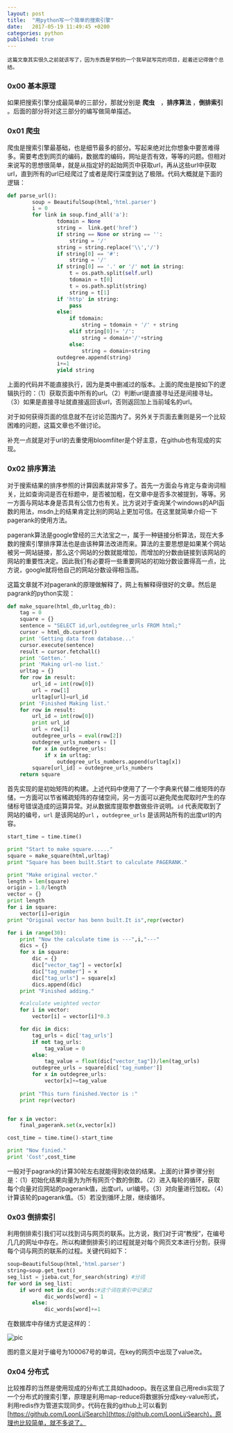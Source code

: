 ```yaml
---
layout: post
title:  "用python写一个简单的搜索引擎"
date:   2017-05-19 11:49:45 +0200
categories: python
published: true
---
```

    这篇文章其实很久之前就该写了，因为东西是学校的一个我早就写完的项目，趁着还记得做个总结。

### 0x00 基本原理

如果把搜索引擎分成最简单的三部分，那就分别是 __爬虫__　，**排序算法** ，**倒排索引** 。后面的部分将对这三部分的编写做简单描述。

### 0x01 爬虫

爬虫是搜索引擎最基础，也是细节最多的部分。写起来绝对比你想象中要苦难得多。需要考虑到网页的编码，数据库的编码，网址是否有效，等等的问题。但相对来说写的思想很简单，就是从指定好的起始网页中获取url，再从这些url中获取url，直到所有的url已经爬过了或者是爬行深度到达了极限。代码大概就是下面的逻辑：

```python
def parse_url():
        soup = BeautifulSoup(html,'html.parser')
        i = 0
        for link in soup.find_all('a'):
                tdomain = None
                string =  link.get('href')
                if string == None or string == '':
                    string = '/'
                string = string.replace('\\','/')
                if string[0] == '#':
                    string = '/'
                if string[0] == '.' or '/' not in string:
                    t = os.path.split(self.url)
                    tdomain = t[0]
                    t = os.path.split(string)
                    string = t[1]
                if 'http' in string:
                    pass
                else:
                    if tdomain:
                        string = tdomain + '/' + string
                    elif string[0]!= '/':
                        string = domain+'/'+string
                    else:
                        string = domain+string
                outdegree.append(string)
                i+=1
                yield string
```

上面的代码并不能直接执行，因为是类中删减过的版本。上面的爬虫是按如下的逻辑执行的：（1）获取页面中所有的url。（2）判断url是直接寻址还是间接寻址。（3）如果是直接寻址就直接返回该url，否则返回加上当前域名的url。

对于如何获得页面的信息就不在讨论范围内了。另外关于页面去重则是另一个比较困难的问题，这篇文章也不做讨论。

补充一点就是对于url的去重使用bloomfilter是个好主意，在github也有现成的实现。

### 0x02 排序算法

对于搜索结果的排序参照的计算因素就非常多了。首先一方面会与肯定与查询词相关，比如查询词是否在标题中，是否被加粗，在文章中是否多次被提到，等等。另一方面与网站本身是否具有公信力也有关。比方说对于查询某个windows的API函数的用法，msdn上的结果肯定比别的网站上更加可信。在这里就简单介绍一下pagerank的使用方法。

pagerank算法是google曾经的三大法宝之一，属于一种链接分析算法，现在大多数的搜索引擎排序算法也是由该种算法改进而来。算法的主要思想是如果某个网站被另一网站链接，那么这个网站的分数就能增加，而增加的分数由链接到该网站的网站的重要性决定。因此我们有必要将一些重要网站的初始分数设置得高一点，比方说，google就将他自己的网站分数设得相当高。

这篇文章就不对pagerank的原理做解释了，网上有解释得很好的文章。然后是pagrank的python实现：

```python
def make_square(html_db,urltag_db):
    tag = 0
    square = {}
    sentence = "SELECT id,url,outdegree_urls FROM html;"
    cursor = html_db.cursor()
    print 'Getting data from database...'
    cursor.execute(sentence)
    result = cursor.fetchall()
    print 'Gotten.'
    print 'Making url-no list.'
    urltag = {}
    for row in result:
        url_id = int(row[0])
        url = row[1]
        urltag[url]=url_id
    print 'Finished Making list.'
    for row in result:
        url_id = int(row[0])
        print url_id
        url = row[1]
        outdegree_urls = eval(row[2])
        outdegree_urls_numbers = []
        for x in outdegree_urls:
            if x in urltag:
                outdegree_urls_numbers.append(urltag[x])
        square[url_id] = outdegree_urls_numbers
    return square
```

首先实现的是初始矩阵的构建。上述代码中使用了了一个字典来代替二维矩阵的存储，一方面可以节省稀疏矩阵的存储空间，另一方面可以避免爬虫爬取时产生的存储标号错误造成的运算异常。对从数据库提取参数做些许说明。`id` 代表爬取到了网站的编号，`url` 是该网站的`url` ，`outdegree_urls` 是该网站所有的出度url的内容。

```python
start_time = time.time()

print "Start to make square......"
square = make_square(html,urltag)
print "Square has been built.Start to calculate PAGERANK."

print "Make original vector."
length = len(square)
origin = 1.0/length
vector = {}
print length
for i in square:
    vector[i]=origin
print "Original vector has benn built.It is",repr(vector)

for i in range(30):
    print "Now the calculate time is ---",i,"---"
    dics = {}
    for x in square:
        dic = {}
        dic["vector_tag"] = vector[x]
        dic["tag_number"] = x
        dic["tag_urls"] = square[x]
        dics.append(dic)
    print "Finished adding."

    #calculate weighted vector
    for i in vector:
        vector[i] = vector[i]*0.3

    for dic in dics:
        tag_urls = dic['tag_urls']
        if not tag_urls:
            tag_value = 0
        else:
            tag_value = float(dic["vector_tag"])/len(tag_urls)
        outdegree_urls = square[dic['tag_number']]
        for x in outdegree_urls:
            vector[x]+=tag_value
    
    print "This turn finished.Vector is :"
    print repr(vector)


for x in vector:
    final_pagerank.set(x,vector[x])

cost_time = time.time()-start_time

print "Now finied."
print 'Cost',cost_time
```

一般对于pagrank的计算30轮左右就能得到收敛的结果。上面的计算步骤分别是：（1）初始化结果向量为为所有网页个数的倒数。（2）进入每轮的循环，获取每个向量对应网站的pagerank值，出度url，url编号。（3）对向量进行加权。（4）计算该轮的pagerank值。（5）若没到循环上限，继续循环。

### 0x03 倒排索引

利用倒排索引我们可以找到词与网页的联系。比方说，我们对于词“教授”，在编号几几的网址中存在。所以构建倒排索引的过程就是对每个网页文本进行分割，获得每个词与网页的联系的过程。关键代码如下：

```python
soup=BeautifulSoup(html,'html.parser')
string=soup.get_text()
seg_list = jieba.cut_for_search(string) #分词
for word in seg_list:
    if word not in dic_words:#这个词在索引中记录过
            dic_words[word] = 1
        else:
            dic_words[word]+=1
```

在数据库中存储方式是这样的：

![pic](http://ofnd3snod.bkt.clouddn.com/blog/python/searchengine/01.png)

图的意义是对于编号为100067号的单词，在key的网页中出现了value次。

### 0x04 分布式

比较推荐的当然是使用现成的分布式工具如hadoop。我在这里自己用redis实现了一个分布式的搜索引擎，原理是利用map-reduce将数据拆分成key-value形式，利用redis作为管道实现同步。代码在我的github上可以看到[https://github.com/LoonLi/Search](https://github.com/LoonLi/Search)，原理也比较简单，就不多说了。
